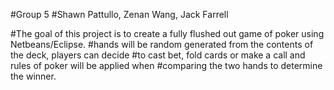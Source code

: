 #Group 5
#Shawn Pattullo, Zenan Wang, Jack Farrell

#The goal of this project is to create a fully flushed out game of poker using Netbeans/Eclipse. 
#hands will be random generated from the contents of the deck, players can decide 
#to cast bet, fold cards or make a call and rules of poker will be applied when 
#comparing the two hands to determine the winner.


